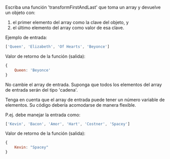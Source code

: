 Escriba una función 'transformFirstAndLast' que toma un array y devuelve un objeto con:

1) el primer elemento del array como la clave del objeto, y
2) el último elemento del array como valor de esa clave.

Ejemplo de entrada:
```js
['Queen', 'Elizabeth', 'Of Hearts', 'Beyonce']
```

Valor de retorno de la función (salida):
```js
{
	Queen: 'Beyonce'
}
```
No cambie el array de entrada. Suponga que todos los elementos del array de entrada serán del tipo 'cadena'.

Tenga en cuenta que el array de entrada puede tener un número variable de elementos. Su código debería acomodarse de manera flexible.

P.ej. debe manejar la entrada como:
```js
['Kevin', 'Bacon', 'Amor', 'Hart', 'Costner', 'Spacey']
```
Valor de retorno de la función (salida):

```js
{
	Kevin: "Spacey"
}
```
